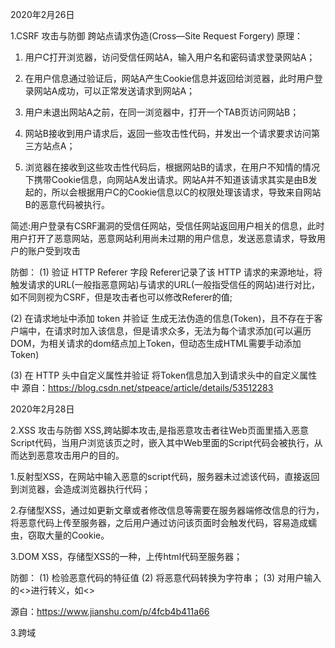 2020年2月26日

1.CSRF 攻击与防御
    跨站点请求伪造(Cross—Site Request Forgery)
原理：
1. 用户C打开浏览器，访问受信任网站A，输入用户名和密码请求登录网站A；

2. 在用户信息通过验证后，网站A产生Cookie信息并返回给浏览器，此时用户登录网站A成功，可以正常发送请求到网站A；

3. 用户未退出网站A之前，在同一浏览器中，打开一个TAB页访问网站B；

4. 网站B接收到用户请求后，返回一些攻击性代码，并发出一个请求要求访问第三方站点A；

5. 浏览器在接收到这些攻击性代码后，根据网站B的请求，在用户不知情的情况下携带Cookie信息，向网站A发出请求。网站A并不知道该请求其实是由B发起的，所以会根据用户C的Cookie信息以C的权限处理该请求，导致来自网站B的恶意代码被执行。 

简述:用户登录有CSRF漏洞的受信任网站，受信任网站返回用户相关的信息，此时用户打开了恶意网站，恶意网站利用尚未过期的用户信息，发送恶意请求，导致用户的账户受到攻击

防御：
(1) 验证 HTTP Referer 字段
    Referer记录了该 HTTP 请求的来源地址，将触发请求的URL(一般指恶意网站)与请求的URL(一般指受信任的网站)进行对比，如不同则视为CSRF，但是攻击者也可以修改Referer的值;

(2) 在请求地址中添加 token 并验证
    生成无法伪造的信息(Token)，且不存在于客户端中，在请求时加入该信息，但是请求众多，无法为每个请求添加(可以遍历DOM，为相关请求的dom结点加上Token，但动态生成HTML需要手动添加Token)

(3) 在 HTTP 头中自定义属性并验证
    将Token信息加入到请求头中的自定义属性中
源自：https://blog.csdn.net/stpeace/article/details/53512283


2020年2月28日

2.XSS 攻击与防御
XSS,跨站脚本攻击,是指恶意攻击者往Web页面里插入恶意Script代码，当用户浏览该页之时，嵌入其中Web里面的Script代码会被执行，从而达到恶意攻击用户的目的。

1.反射型XSS，在网站中输入恶意的script代码，服务器未过滤该代码，直接返回到浏览器，会造成浏览器执行代码；

2.存储型XSS，通过如更新文章或者修改信息等需要在服务器端修改信息的行为，将恶意代码上传至服务器，之后用户通过访问该页面时会触发代码，容易造成蠕虫，窃取大量的Cookie。

3.DOM XSS，存储型XSS的一种，上传html代码至服务器；

防御：
        (1) 检验恶意代码的特征值
        (2) 将恶意代码转换为字符串；
        (3) 对用户输入的<>进行转义，如&lt;&gt;

源自：https://www.jianshu.com/p/4fcb4b411a66


3.跨域